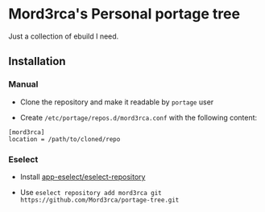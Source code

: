 # Mord3rca's Personal portage tree

Just a collection of ebuild I need.

## Installation

### Manual

  * Clone the repository and make it readable by `portage` user

  * Create `/etc/portage/repos.d/mord3rca.conf` with the following content:
```
[mord3rca]
location = /path/to/cloned/repo
```

### Eselect

  * Install [app-eselect/eselect-repository](https://packages.gentoo.org/packages/app-eselect/eselect-repository)

  * Use `eselect repository add mord3rca git https://github.com/Mord3rca/portage-tree.git`
